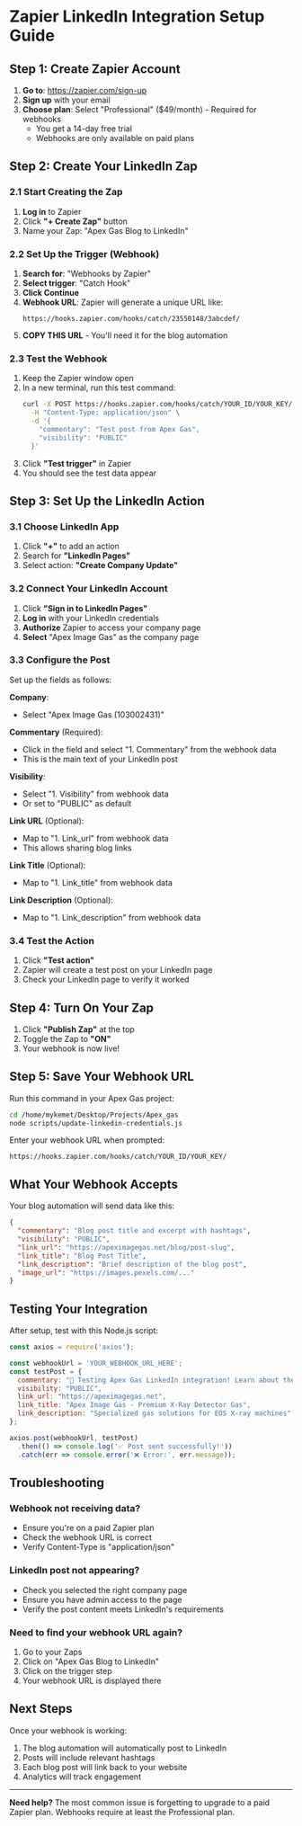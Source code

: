 # Zapier LinkedIn Integration Setup Guide

## Step 1: Create Zapier Account

1. **Go to**: https://zapier.com/sign-up
2. **Sign up** with your email
3. **Choose plan**: Select "Professional" ($49/month) - Required for webhooks
   - You get a 14-day free trial
   - Webhooks are only available on paid plans

## Step 2: Create Your LinkedIn Zap

### 2.1 Start Creating the Zap
1. **Log in** to Zapier
2. Click **"+ Create Zap"** button
3. Name your Zap: "Apex Gas Blog to LinkedIn"

### 2.2 Set Up the Trigger (Webhook)
1. **Search for**: "Webhooks by Zapier"
2. **Select trigger**: "Catch Hook"
3. **Click Continue**
4. **Webhook URL**: Zapier will generate a unique URL like:
   ```
   https://hooks.zapier.com/hooks/catch/23550148/3abcdef/
   ```
5. **COPY THIS URL** - You'll need it for the blog automation

### 2.3 Test the Webhook
1. Keep the Zapier window open
2. In a new terminal, run this test command:
   ```bash
   curl -X POST https://hooks.zapier.com/hooks/catch/YOUR_ID/YOUR_KEY/ \
     -H "Content-Type: application/json" \
     -d '{
       "commentary": "Test post from Apex Gas",
       "visibility": "PUBLIC"
     }'
   ```
3. Click **"Test trigger"** in Zapier
4. You should see the test data appear

## Step 3: Set Up the LinkedIn Action

### 3.1 Choose LinkedIn App
1. Click **"+"** to add an action
2. Search for **"LinkedIn Pages"**
3. Select action: **"Create Company Update"**

### 3.2 Connect Your LinkedIn Account
1. Click **"Sign in to LinkedIn Pages"**
2. **Log in** with your LinkedIn credentials
3. **Authorize** Zapier to access your company page
4. **Select** "Apex Image Gas" as the company page

### 3.3 Configure the Post
Set up the fields as follows:

**Company**: 
- Select "Apex Image Gas (103002431)"

**Commentary** (Required):
- Click in the field and select "1. Commentary" from the webhook data
- This is the main text of your LinkedIn post

**Visibility**:
- Select "1. Visibility" from webhook data
- Or set to "PUBLIC" as default

**Link URL** (Optional):
- Map to "1. Link_url" from webhook data
- This allows sharing blog links

**Link Title** (Optional):
- Map to "1. Link_title" from webhook data

**Link Description** (Optional):
- Map to "1. Link_description" from webhook data

### 3.4 Test the Action
1. Click **"Test action"**
2. Zapier will create a test post on your LinkedIn page
3. Check your LinkedIn page to verify it worked

## Step 4: Turn On Your Zap

1. Click **"Publish Zap"** at the top
2. Toggle the Zap to **"ON"**
3. Your webhook is now live!

## Step 5: Save Your Webhook URL

Run this command in your Apex Gas project:
```bash
cd /home/mykemet/Desktop/Projects/Apex_gas
node scripts/update-linkedin-credentials.js
```

Enter your webhook URL when prompted:
```
https://hooks.zapier.com/hooks/catch/YOUR_ID/YOUR_KEY/
```

## What Your Webhook Accepts

Your blog automation will send data like this:
```json
{
  "commentary": "Blog post title and excerpt with hashtags",
  "visibility": "PUBLIC",
  "link_url": "https://apeximagegas.net/blog/post-slug",
  "link_title": "Blog Post Title",
  "link_description": "Brief description of the blog post",
  "image_url": "https://images.pexels.com/..."
}
```

## Testing Your Integration

After setup, test with this Node.js script:

```javascript
const axios = require('axios');

const webhookUrl = 'YOUR_WEBHOOK_URL_HERE';
const testPost = {
  commentary: "🧪 Testing Apex Gas LinkedIn integration! Learn about the importance of precision gas mixtures in medical X-ray imaging. #MedicalImaging #XrayTechnology",
  visibility: "PUBLIC",
  link_url: "https://apeximagegas.net",
  link_title: "Apex Image Gas - Premium X-Ray Detector Gas",
  link_description: "Specialized gas solutions for EOS X-ray machines"
};

axios.post(webhookUrl, testPost)
  .then(() => console.log('✅ Post sent successfully!'))
  .catch(err => console.error('❌ Error:', err.message));
```

## Troubleshooting

### Webhook not receiving data?
- Ensure you're on a paid Zapier plan
- Check the webhook URL is correct
- Verify Content-Type is "application/json"

### LinkedIn post not appearing?
- Check you selected the right company page
- Ensure you have admin access to the page
- Verify the post content meets LinkedIn's requirements

### Need to find your webhook URL again?
1. Go to your Zaps
2. Click on "Apex Gas Blog to LinkedIn"
3. Click on the trigger step
4. Your webhook URL is displayed there

## Next Steps

Once your webhook is working:
1. The blog automation will automatically post to LinkedIn
2. Posts will include relevant hashtags
3. Each blog post will link back to your website
4. Analytics will track engagement

---

**Need help?** The most common issue is forgetting to upgrade to a paid Zapier plan. Webhooks require at least the Professional plan.